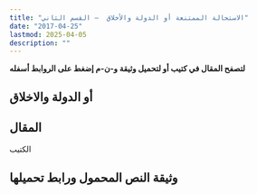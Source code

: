 ```yaml
---
title: "الاستحالة الممتنعة أو الدولة والأخلاق  – القسم الثاني"
date: "2017-04-25"
lastmod: 2025-04-05
description: ""
---
```

**لتصفح المقال في كتيب أو لتحميل وثيقة و-ن-م إضغط على الروابط أسفله**

## **أو الدولة والاخلاق**

## المقال

الكتيب

## وثيقة النص المحمول ورابط تحميلها

###

